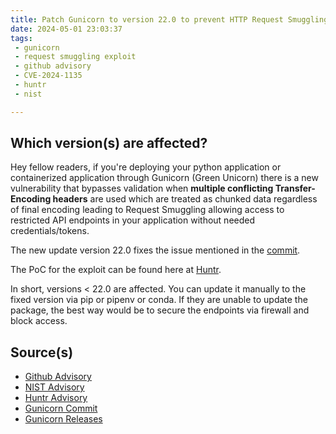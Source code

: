 ```yaml
---
title: Patch Gunicorn to version 22.0 to prevent HTTP Request Smuggling vulnerability
date: 2024-05-01 23:03:37
tags:
 - gunicorn
 - request smuggling exploit
 - github advisory
 - CVE-2024-1135
 - huntr
 - nist

---
```

## Which version(s) are affected?

Hey fellow readers, if you\'re deploying your python application or containerized application through Gunicorn (Green Unicorn) there is a new vulnerability that bypasses validation when **multiple conflicting Transfer-Encoding headers** are used which are treated as chunked data regardless of final encoding leading to Request Smuggling allowing access to restricted API endpoints in your application without needed credentials/tokens.
<!-- more -->

The new update version 22.0 fixes the issue mentioned in the [commit](https://github.com/benoitc/gunicorn/commit/ac29c9b0a758d21f1e0fb3b3457239e523fa9f1d).

The PoC for the exploit can be found here at [Huntr](https://huntr.com/bounties/22158e34-cfd5-41ad-97e0-a780773d96c1).

In short, versions < 22.0 are affected. You can update it manually to the fixed version via pip or pipenv or conda. If they are unable to update the package, the best way would be to secure the endpoints via firewall and block access.

## Source(s)

- [Github Advisory](https://github.com/advisories/GHSA-w3h3-4rj7-4ph4)
- [NIST Advisory](https://nvd.nist.gov/vuln/detail/CVE-2024-1135)
- [Huntr Advisory](https://huntr.com/bounties/22158e34-cfd5-41ad-97e0-a780773d96c1)
- [Gunicorn Commit](benoitc/gunicorn@ac29c9b)
- [Gunicorn Releases](https://github.com/benoitc/gunicorn/releases/tag/22.0.0)
